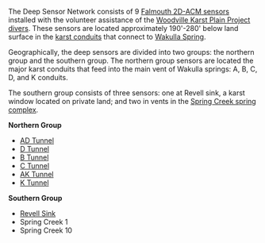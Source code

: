 The Deep Sensor Network consists of 9 [Falmouth 2D-ACM sensors](https://github.com/FloridaGeologicalSurvey/KORI/wiki/Falmouth-2D-ACM) installed with the volunteer assistance of the [Woodville Karst Plain Project divers](https://www.globalunderwaterexplorers.org/Projects/WKPP). These sensors are located approximately 190'-280' below land surface in the [karst conduits](https://github.com/FloridaGeologicalSurvey/KORI/wiki/Karst-Conduits) that connect to [Wakulla Spring](https://github.com/FloridaGeologicalSurvey/KORI/wiki/Wakulla-Spring).

Geographically, the deep sensors are divided into two groups: the northern group and the southern group. The northern group sensors are located the major karst conduits that feed into the main vent of Wakulla springs: A, B, C, D, and K conduits.

The southern group consists of three sensors: one at Revell sink, a karst window located on private land; and two in vents in the [Spring Creek spring complex](https://github.com/FloridaGeologicalSurvey/KORI/wiki/Spring-Creek).

**Northern Group**
* [AD Tunnel](https://github.com/FloridaGeologicalSurvey/KORI/wiki/AD-Tunnel)
* [D Tunnel](https://github.com/FloridaGeologicalSurvey/KORI/wiki/D-Tunnel)
* [B Tunnel](https://github.com/FloridaGeologicalSurvey/KORI/wiki/B-Tunnel)
* [C Tunnel](https://github.com/FloridaGeologicalSurvey/KORI/wiki/C-Tunnel)
* [AK Tunnel](https://github.com/FloridaGeologicalSurvey/KORI/wiki/AK-Tunnel)
* [K Tunnel](https://github.com/FloridaGeologicalSurvey/KORI/wiki/K-Tunnel)

**Southern Group**
* [Revell Sink](https://github.com/FloridaGeologicalSurvey/KORI/wiki/Revell-Sink)
* Spring Creek 1
* Spring Creek 10